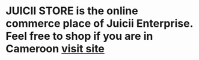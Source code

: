 # JUICII STORE is the online commerce place of Juicii Enterprise. Feel free to shop if you are in Cameroon [visit site](http://www.juicii.shop)

